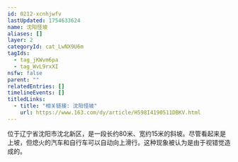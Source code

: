 ```yaml
---
id: 0212-xcnhjwfv
lastUpdated: 1754633624
name: 沈阳怪坡
aliases: []
layer: 2
categoryId: cat_LwNX9U6m
tagIds:
  - tag_jKWvm6pa
  - tag_WvL9rxXI
nsfw: false
parent: ""
relatedEntries: []
timelineEvents: []
titledLinks:
  - title: "相关链接: 沈阳怪坡"
    url: https://www.163.com/dy/article/H598I4190511DBKV.html
---
```


位于辽宁省沈阳市沈北新区，是一段长约80米、宽约15米的斜坡。尽管看起来是上坡，但熄火的汽车和自行车可以自动向上滑行。这种现象被认为是由于视错觉造成的。